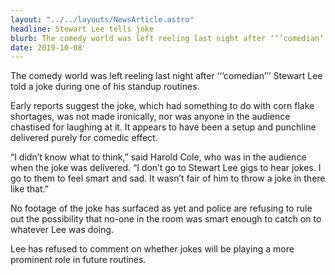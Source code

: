 ```yaml
---
layout: "../../layouts/NewsArticle.astro"
headline: Stewart Lee tells joke
blurb: The comedy world was left reeling last night after ‘‘‘comedian’’’ Stewart Lee told a joke during one of his standup routines.
date: 2019-10-08
---
```


The comedy world was left reeling last night after ‘‘‘comedian’’’ Stewart Lee told a joke during one of his standup routines.

Early reports suggest the joke, which had something to do with corn flake shortages, was not made ironically, nor was anyone in the audience chastised for laughing at it. It appears to have been a setup and punchline delivered purely for comedic effect.

“I didn’t know what to think,” said Harold Cole, who was in the audience when the joke was delivered. “I don’t go to Stewart Lee gigs to hear jokes. I go to them to feel smart and sad. It wasn’t fair of him to throw a joke in there like that.”

No footage of the joke has surfaced as yet and police are refusing to rule out the possibility that no-one in the room was smart enough to catch on to whatever Lee was doing.

Lee has refused to comment on whether jokes will be playing a more prominent role in future routines.
